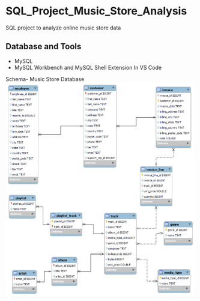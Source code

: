 # SQL_Project_Music_Store_Analysis
SQL project to analyze online music store data


## Database and Tools
* MySQL
* MySQL Workbench and MySQL Shell Extension In VS Code

Schema- Music Store Database  
![MusicDatabaseSchema](MusicStore_EER_Diagram.png)
